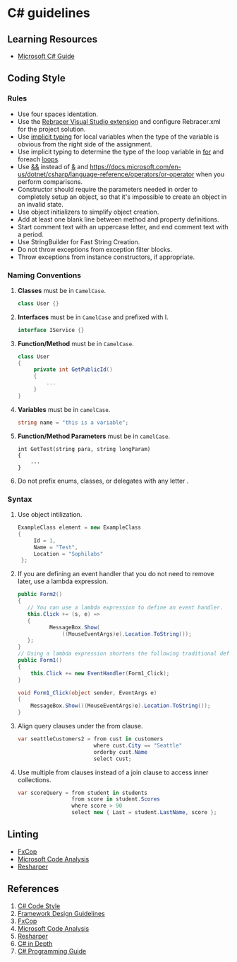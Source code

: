 # C# guidelines

## Learning Resources

- [Microsoft C# Guide](https://docs.microsoft.com/en-us/dotnet/csharp/)

## Coding Style

### Rules

- Use four spaces identation.
- Use the
 [Rebracer Visual Studio extension](https://visualstudiogallery.msdn.microsoft.com/410e9b9f-65f3-4495-b68e-15567e543c58)
  and configure Rebracer.xml for the project solution.
- Use [implicit
  typing](https://docs.microsoft.com/en-us/dotnet/csharp/programming-guide/classes-and-structs/implicitly-typed-local-variables)
  for local variables when the type of the variable is obvious from
  the right side of the assignment.
- Use implicit typing to determine the type of the loop variable in
  [for](https://docs.microsoft.com/en-us/dotnet/csharp/language-reference/keywords/for)
  and foreach
  [loops](https://docs.microsoft.com/en-us/dotnet/csharp/language-reference/keywords/foreach-in).
- Use
  [&&](https://docs.microsoft.com/en-us/dotnet/csharp/language-reference/operators/conditional-and-operator)
  instead of
  [&](https://docs.microsoft.com/en-us/dotnet/csharp/language-reference/operators/and-operator)
  and
  <https://docs.microsoft.com/en-us/dotnet/csharp/language-reference/operators/or-operator>
  when you perform comparisons.
- Constructor should require the parameters needed in order to
  completely setup an object, so that it's impossible to create an
  object in an invalid state.
- Use object initializers to simplify object creation.
- Add at least one blank line between method and property definitions.
- Start comment text with an uppercase letter, and end comment text
  with a period.
- Use StringBuilder for Fast String Creation.
- Do not throw exceptions from exception filter blocks.
- Throw exceptions from instance constructors, if appropriate.

### Naming Conventions

1. **Classes** must be in `CamelCase`.
   ```c#
   class User {}
   ```

2. **Interfaces** must be in `CamelCase` and prefixed with I.
   ```c#
   interface IService {}
   ```

3. **Function/Method** must be in `CamelCase`.
   ```c#
   class User
   {
        private int GetPublicId()
        {
            ...
        }
   }
    ```
4. **Variables** must be in `camelCase`.
   ```c#
   string name = "this is a variable";
   ```
5. **Function/Method Parameters** must be in `camelCase`.
   ``` {.sourceCode .c#}
   int GetTest(string para, string longParam)
   {
       ...
   }
   ```
6. Do not prefix enums, classes, or delegates with any letter .

### Syntax

1. Use object intilization.
   ```c#
   ExampleClass element = new ExampleClass
   {
        Id = 1,
        Name = "Test",
        Location = "Sophilabs"
    };
    ```
1. If you are defining an event handler that you do not need to remove later, use a lambda
   expression.
   ```c#
   public Form2()
   {
      // You can use a lambda expression to define an event handler.
      this.Click += (s, e) =>
      {
             MessageBox.Show(
                 ((MouseEventArgs)e).Location.ToString());
      };
   }
   // Using a lambda expression shortens the following traditional definition.
   public Form1()
   {
       this.Click += new EventHandler(Form1_Click);
   }

   void Form1_Click(object sender, EventArgs e)
   {
       MessageBox.Show(((MouseEventArgs)e).Location.ToString());
   }
   ```
1. Align query clauses under the from clause.
   ```c#
   var seattleCustomers2 = from cust in customers
                           where cust.City == "Seattle"
                           orderby cust.Name
                           select cust;
   ```
1. Use multiple from clauses instead of a join clause to access inner collections.
   ```c#
   var scoreQuery = from student in students
                    from score in student.Scores
                    where score > 90
                    select new { Last = student.LastName, score };
   ```

## Linting

- [FxCop](http://msdn.microsoft.com/en-us/library/bb429476.aspx)
- [Microsoft Code Analysis][mca]
- [Resharper](http://www.jetbrains.com/resharper/)

[mca]: https://marketplace.visualstudio.com/items?itemName=VisualStudioPlatformTeam.MicrosoftCodeAnalysis2017

## References

1. [C# Code Style](https://msdn.microsoft.com/en-us/library/ff926074.aspx)
2. [Framework Design Guidelines](https://msdn.microsoft.com/en-us/library/ms229042.aspx)
3. [FxCop](http://msdn.microsoft.com/en-us/library/bb429476.aspx)
4. [Microsoft Code Analysis](https://marketplace.visualstudio.com/items?itemName=VisualStudioPlatformTeam.MicrosoftCodeAnalysis2017)
5. [Resharper](http://www.jetbrains.com/resharper/)
6. [C\# in Depth](http://csharpindepth.com/)
7. [C\# Programming Guide](https://msdn.microsoft.com/en-us/library/67ef8sbd.aspx/)